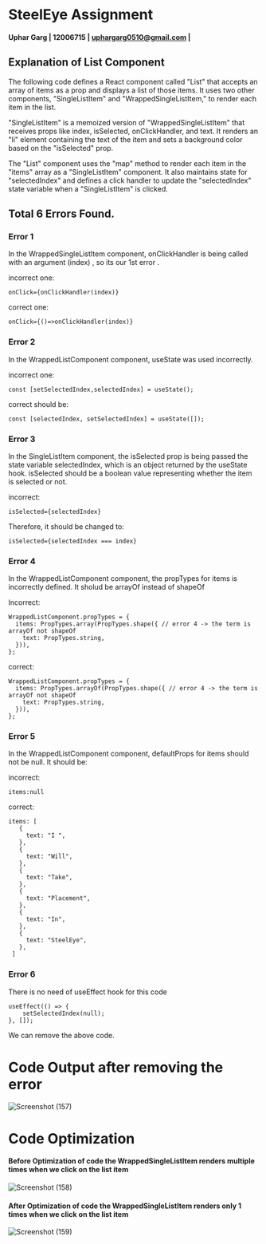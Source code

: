 
# SteelEye Assignment

#### Uphar Garg | 12006715 | uphargarg0510@gmail.com |

## Explanation of List Component

The following code defines a React component called "List" that accepts an array of items as a prop and displays a list of those items. It uses two other components, "SingleListItem" and "WrappedSingleListItem," to render each item in the list.

"SingleListItem" is a memoized version of "WrappedSingleListItem" that receives props like index, isSelected, onClickHandler, and text. It renders an "li" element containing the text of the item and sets a background color based on the "isSelected" prop.

The "List" component uses the "map" method to render each item in the "items" array as a "SingleListItem" component. It also maintains state for "selectedIndex" and defines a click handler to update the "selectedIndex" state variable when a "SingleListItem" is clicked. 

## Total 6 Errors Found.

### Error 1

In the WrappedSingleListItem component, onClickHandler is being called with an argument (index) , so its our 1st error . 

incorrect one:

```
onClick={onClickHandler(index)}

```

correct one:

```
onClick={()=>onClickHandler(index)}
```

### Error 2

In the WrappedListComponent component, useState was used incorrectly.

incorrect one:

```
const [setSelectedIndex,selectedIndex] = useState();

```


correct should be:

```
const [selectedIndex, setSelectedIndex] = useState([]);
```

### Error 3

In the SingleListItem component, the isSelected prop is being passed the state variable selectedIndex, which is an object returned by the useState hook. isSelected should be a boolean value representing whether the item is selected or not. 

incorrect:

```
isSelected={selectedIndex}
```

Therefore, it should be changed to:

```
isSelected={selectedIndex === index}
```

### Error 4

In the WrappedListComponent component, the propTypes for items is incorrectly defined. It sholud be arrayOf instead of shapeOf

Incorrect:

```
WrappedListComponent.propTypes = {
  items: PropTypes.array(PropTypes.shape({ // error 4 -> the term is arrayOf not shapeOf 
    text: PropTypes.string,
  })),
};
```


correct:

```
WrappedListComponent.propTypes = {
  items: PropTypes.arrayOf(PropTypes.shape({ // error 4 -> the term is arrayOf not shapeOf 
    text: PropTypes.string,
  })),
};
```

### Error 5

In the WrappedListComponent component, defaultProps for items should not be null. It should be:

incorrect:

```
items:null
```

correct: 

 ```
items: [                    
    {
      text: "I ",
    },
    {
      text: "Will",
    },
    {
      text: "Take",
    },
    {
      text: "Placement",
    },
    {
      text: "In",
    },
    {
      text: "SteelEye",
    },
  ]
 ```


### Error 6

There is no need of useEffect hook for this code

```
useEffect(() => {
    setSelectedIndex(null);
}, []);
```

We can remove the above code.

 
# Code Output after removing the error

![Screenshot (157)](https://user-images.githubusercontent.com/72004195/233856818-8d627cf3-181e-488c-808e-75cacd4f1ff2.png)


# Code Optimization

#### Before Optimization of code the WrappedSingleListItem renders multiple times when we click on the list item

![Screenshot (158)](https://user-images.githubusercontent.com/72004195/233856834-0cdaae33-b262-4b28-942e-ddbb9ea17378.png)


#### After Optimization of code the WrappedSingleListItem renders only 1 times when we click on the list item

![Screenshot (159)](https://user-images.githubusercontent.com/72004195/233856850-6b98daf5-5af8-459f-a361-cc9a16d27b48.png)



